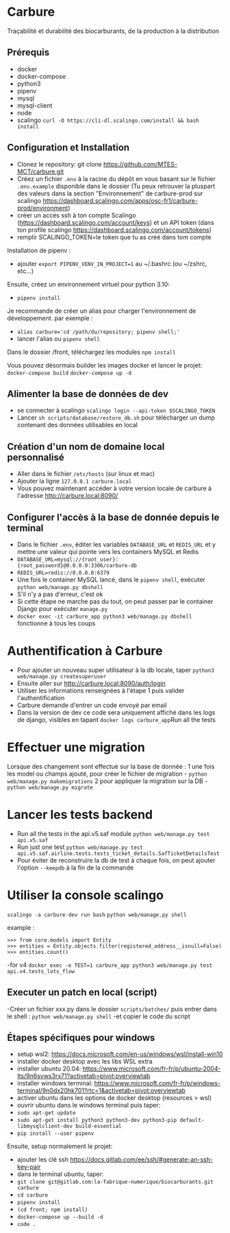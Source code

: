 # Carbure

Traçabilité et durabilité des biocarburants, de la production à la distribution

## Prérequis

- docker
- docker-compose
- python3
- pipenv
- mysql
- mysql-client
- node
- scalingo `curl -O https://cli-dl.scalingo.com/install && bash install`

## Configuration et Installation

- Clonez le repository: git clone https://github.com/MTES-MCT/carbure.git
- Créez un fichier `.env` à la racine du dépôt en vous basant sur le fichier `.env.example` disponible dans le dossier (Tu peux retrouver la pluspart des valeurs dans la section "Environnement" de carbure-prod sur scalingo https://dashboard.scalingo.com/apps/osc-fr1/carbure-prod/environment)
- créer un accès ssh à ton compte Scalingo (https://dashboard.scalingo.com/account/keys) et un API token (dans ton profile scalingo https://dashboard.scalingo.com/account/tokens)
- remplir SCALINGO_TOKEN=le token que tu as créé dans tom compte

Installation de pipenv :
- ajouter `export PIPENV_VENV_IN_PROJECT=1` au ~/.bashrc (ou ~/zshrc, etc...)

Ensuite, créez un environnement virtuel pour python 3.10:

- `pipenv install`

Je recommande de créer un alias pour charger l'environnement de développement.
par exemple :

- `alias carbure='cd /path/du/repository; pipenv shell;'`
- lancer l'alias ou `pipenv shell`

Dans le dossier /front, téléchargez les modules
 `npm install`

Vous pouvez désormais builder les images docker et lancer le projet:
 `docker-compose build`
 `docker-compose up -d`

## Alimenter la base de données de dev

- se connecter à scalingo `scalingo login --api-token $SCALINGO_TOKEN`
- Lancer `sh scripts/database/restore_db.sh` pour télécharger un dump contenant des données utilisables en local


## Création d'un nom de domaine local personnalisé

- Aller dans le fichier `/etc/hosts` (sur linux et mac)
- Ajouter la ligne `127.0.0.1 carbure.local`
- Vous pouvez maintenant accéder à votre version locale de carbure à l'adresse http://carbure.local:8090/

## Configurer l'accès à la base de donnée depuis le terminal

- Dans le fichier `.env`, éditer les variables `DATABASE_URL` et `REDIS_URL` et y mettre une valeur qui pointe vers les containers MySQL et Redis
- `DATABASE_URL=mysql://{root_user}:{root_password}@0.0.0.0:3306/carbure-db`
- `REDIS_URL=redis://0.0.0.0:6379`
- Une fois le container MySQL lancé, dans le `pipenv shell`, exécuter `python web/manage.py dbshell`
- S'il n'y a pas d'erreur, c'est ok
- Si cette étape ne marche pas du tout, on peut passer par le container Django pour exécuter `manage.py`
- `docker exec -it carbure_app python3 web/manage.py dbshell` fonctionne à tous les coups

# Authentification à Carbure

- Pour ajouter un nouveau super utilisateur à la db locale, taper `python3 web/manage.py createsuperuser`
- Ensuite aller sur http://carbure.local:8090/auth/login
- Utiliser les informations renseignées à l'étape 1 puis valider l'authentification
- Carbure demande d'entrer un code envoyé par email
- Dans la version de dev ce code sera uniquement affiché dans les logs de django, visibles en tapant `docker logs carbure_app`Run all the tests

# Effectuer une migration
Lorsque des changement sont effectué sur la base de donnée :
1 une fois les model ou champs ajouté, pour créer le fichier de migration - `python web/manage.py makemigrations`
2 pour appliquer la migration sur la DB - `python web/manage.py migrate`

# Lancer les tests backend
- Run all the tests in the api.v5.saf module
`python web/manage.py test api.v5.saf`
- Run just one test
`python web/manage.py test api.v5.saf.airline.tests.tests_ticket_details.SafTicketDetailsTest`
- Pour éviter de reconstruire la db de test à chaque fois, on peut ajouter l'option `--keepdb` à la fin de la commande

# Utiliser la console scalingo
`scalingo -a carbure-dev run bash`
`python web/manage.py shell`

example :
```
>>> from core.models import Entity
>>> entities = Entity.objects.filter(registered_address__isnull=False)
>>> entities.count()
```

-for v4 `docker exec -e TEST=1 carbure_app python3 web/manage.py test api.v4.tests_lots_flow`

## Executer un patch en local (script)
-Créer un fichier xxx.py dans le dossier `scripts/batches/` puis entrer dans le shell :
`python web/manage.py shell`
-et copier le code du script


## Étapes spécifiques pour windows
- setup wsl2: https://docs.microsoft.com/en-us/windows/wsl/install-win10
- installer docker desktop avec les libs WSL extra
- installer ubuntu 20.04: https://www.microsoft.com/fr-fr/p/ubuntu-2004-lts/9n6svws3rx71?activetab=pivot:overviewtab
- installer windows terminal: https://www.microsoft.com/fr-fr/p/windows-terminal/9n0dx20hk701?rtc=1&activetab=pivot:overviewtab
- activer ubuntu dans les options de docker desktop (resources > wsl)
- ouvrir ubuntu dans le windows terminal puis taper:
- `sudo apt-get update`
- `sudo apt-get install python3 python3-dev python3-pip default-libmysqlclient-dev build-essential`
- `pip install --user pipenv`

Ensuite, setup normalement le projet:
- ajouter les clé ssh https://docs.gitlab.com/ee/ssh/#generate-an-ssh-key-pair
- dans le terminal ubuntu, taper:
- `git clone git@gitlab.com:la-fabrique-numerique/biocarburants.git carbure`
- `cd carbure`
- `pipenv install`
- `(cd front; npm install)`
- `docker-compose up --build -d`
- `code .`